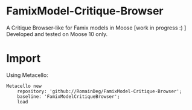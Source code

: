 # FamixModel-Critique-Browser
A Critique Browser-like for Famix models in Moose [work in progress :) ]  
Developed and tested on Moose 10 only.

# Import
Using Metacello:
```Smalltalk
Metacello new
	repository: 'github://RomainDeg/FamixModel-Critique-Browser';
	baseline: 'FamixModelCritiqueBrowser';
	load
```
